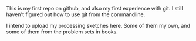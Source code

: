 This is my first repo on github, and also my first experience with git. I still haven't figured out how to use git from the commandline. 

I intend to upload my processing sketches here. Some of them my own, and some of them from the problem sets in books.
